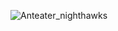 ![Anteater_nighthawks](https://user-images.githubusercontent.com/986516/192595963-f6f06e4b-5130-493f-9223-5915bd5bfc65.jpg)

